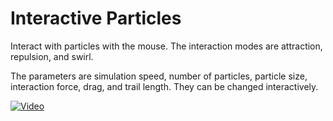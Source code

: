 # Interactive Particles

Interact with particles with the mouse. The interaction modes are attraction, repulsion, and swirl.

The parameters are simulation speed, number of particles, particle size, interaction force, drag, and trail length. They can be changed interactively.

[![Video](https://img.youtube.com/vi/aSMHtlPOiBU/default.jpg)](https://youtu.be/aSMHtlPOiBU)
